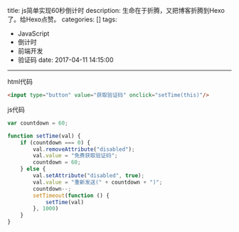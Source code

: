 title: js简单实现60秒倒计时
description: 生命在于折腾，又把博客折腾到Hexo了。给Hexo点赞。
categories: []
tags: 
 - JavaScript
 - 倒计时
 - 前端开发
 - 验证码
date: 2017-04-11 14:15:00
---

html代码

```html
<input type="button" value="获取验证码" onclick="setTime(this)"/>
```

js代码

```javascript
var countdown = 60;

function setTime(val) {
    if (countdown === 0) {
        val.removeAttribute("disabled");
        val.value = "免费获取验证码";
        countdown = 60;
    } else {
        val.setAttribute("disabled", true);
        val.value = "重新发送(" + countdown + ")";
        countdown--;
        setTimeout(function () {
            setTime(val)
        }, 1000)
    }
}
```

<script async src="//jsrun.net/SxXKp/embed/all/dark/"></script>